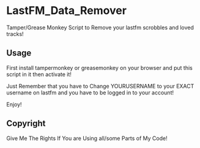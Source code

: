 # LastFM_Data_Remover
Tamper/Grease Monkey Script to Remove your lastfm scrobbles and loved tracks!
## Usage
First install tampermonkey or greasemonkey on your browser and put this script in it then activate it!

Just Remember that you have to Change YOURUSERNAME to your EXACT username on lastfm and you have to be logged in to your account!

Enjoy!

## Copyright
Give Me The Rights If You are Using all/some Parts of My Code!
